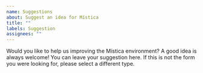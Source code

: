 ```yaml
---
name: Suggestions
about: Suggest an idea for Mística
title: ""
labels: Suggestion
assignees: ""
---
```


<!-- _English or Spanish is ok._ -->

Would you like to help us improving the Mística environment? A good idea is always welcome! You can leave your suggestion here. If this is not the form you were looking for, please select a different type.
